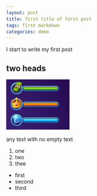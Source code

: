 ```yaml
---
layout: post
title: first title of forst post
tags: first markdown
categories: demo
---
```


I start to write  my first post

## two heads

![add image](/assets/images/doubleResize.jpg)

any text with no empty text
1. one
2. two
3. thee

- first
- second
- third

